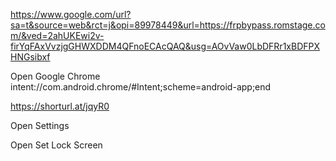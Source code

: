 
https://www.google.com/url?sa=t&source=web&rct=j&opi=89978449&url=https://frpbypass.romstage.com/&ved=2ahUKEwi2v-firYqFAxVvzjgGHWXDDM4QFnoECAcQAQ&usg=AOvVaw0LbDFRr1xBDFPXHNGsibxf

Open Google Chrome
intent://com.android.chrome/#Intent;scheme=android-app;end


https://shorturl.at/jqyR0

Open Settings

Open Set Lock Screen

